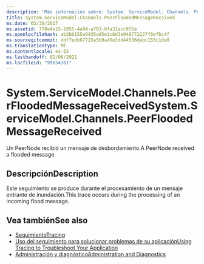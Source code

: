 ```yaml
---
description: 'Más información sobre: System. ServiceModel. Channels. PeerFloodedMessageReceived'
title: System.ServiceModel.Channels.PeerFloodedMessageReceived
ms.date: 03/30/2017
ms.assetid: 778e4e15-2855-4a94-a703-8fa31acc935a
ms.openlocfilehash: ab2bb155a9435a85e1c6d3e948772227f6efbc4f
ms.sourcegitcommit: ddf7edb67715a5b9a45e3dd44536dabc153c1de0
ms.translationtype: MT
ms.contentlocale: es-ES
ms.lasthandoff: 02/06/2021
ms.locfileid: "99654361"
---
```

# <a name="systemservicemodelchannelspeerfloodedmessagereceived"></a><span data-ttu-id="dd548-103">System.ServiceModel.Channels.PeerFloodedMessageReceived</span><span class="sxs-lookup"><span data-stu-id="dd548-103">System.ServiceModel.Channels.PeerFloodedMessageReceived</span></span>

<span data-ttu-id="dd548-104">Un PeerNode recibió un mensaje de desbordamiento.</span><span class="sxs-lookup"><span data-stu-id="dd548-104">A PeerNode received a flooded message.</span></span>  
  
## <a name="description"></a><span data-ttu-id="dd548-105">Descripción</span><span class="sxs-lookup"><span data-stu-id="dd548-105">Description</span></span>  

 <span data-ttu-id="dd548-106">Este seguimiento se produce durante el procesamiento de un mensaje entrante de inundación.</span><span class="sxs-lookup"><span data-stu-id="dd548-106">This trace occurs during the processing of an incoming flood message.</span></span>  
  
## <a name="see-also"></a><span data-ttu-id="dd548-107">Vea también</span><span class="sxs-lookup"><span data-stu-id="dd548-107">See also</span></span>

- [<span data-ttu-id="dd548-108">Seguimiento</span><span class="sxs-lookup"><span data-stu-id="dd548-108">Tracing</span></span>](index.md)
- [<span data-ttu-id="dd548-109">Uso del seguimiento para solucionar problemas de su aplicación</span><span class="sxs-lookup"><span data-stu-id="dd548-109">Using Tracing to Troubleshoot Your Application</span></span>](using-tracing-to-troubleshoot-your-application.md)
- [<span data-ttu-id="dd548-110">Administración y diagnóstico</span><span class="sxs-lookup"><span data-stu-id="dd548-110">Administration and Diagnostics</span></span>](../index.md)
